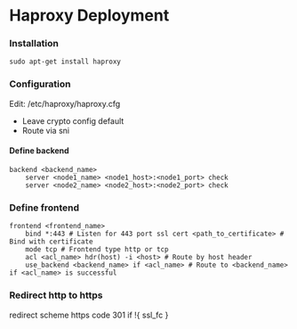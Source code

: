 # Haproxy Deployment

### Installation

```
sudo apt-get install haproxy

```

### Configuration

Edit: /etc/haproxy/haproxy.cfg
- Leave crypto config default
- Route via sni

#### Define backend

```
backend <backend_name>
    server <node1_name> <node1_host>:<node1_port> check
    server <node2_name> <node2_host>:<node2_port> check
```

### Define frontend

```
frontend <frontend_name>
    bind *:443 # Listen for 443 port ssl cert <path_to_certificate> # Bind with certificate
    mode tcp # Frontend type http or tcp
    acl <acl_name> hdr(host) -i <host> # Route by host header
    use_backend <backend_name> if <acl_name> # Route to <backend_name> if <acl_name> is successful
```

### Redirect http to https
redirect scheme https code 301 if !{ ssl_fc }